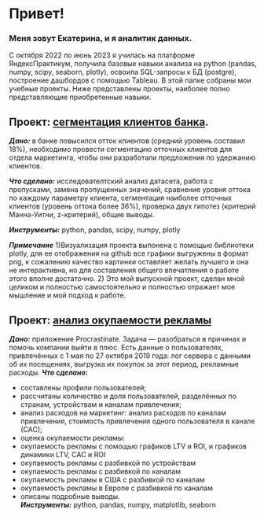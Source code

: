 # Привет!
### Меня зовут Екатерина, и я аналитик данных.
С октября 2022 по июнь 2023 я училась на платформе ЯндексПрактикум, получила базовые навыки анализа на python (pandas, numpy, scipy, seaborn, plotly), освоила SQL-запросы к БД (postgre), построение дашбордов с помощью Tableau. 
В этой папке собраны мои учебные проекты. Ниже представлены проекты, наиболее полно представляющие приобретенные навыки. 
## Проект: [cегментация клиентов банка](https://github.com/ekantip/my_study_projects/blob/main/segmentation%20png.ipynb).
___Дано:___ в банке повысился отток клиентов (средний уровень составил 18%), необходимо провести сегментацию отточных клиентов для отдела маркетинга, чтобы они разработали предложения по удержанию клиентов.

___Что сделано:___ исследователтский анализ датасета, работа с пропусками, замена пропущенных значений, сравнение уровня оттока по каждому параметру клиента, сегментация наиболее отточных клиентов (уровень оттока более 36%), проверка двух гипотез (критерий Манна-Уитни, z-критерий), общие выводы. 

___Инструменты:___ python, pandas, scipy, numpy, plotly

___Примечание___ 1)Визуализация проекта выпонена с помощью библиотеки plotly, для ее отображения на github все графики выгружены в формат png, к сожалению качество картинки оставляет желать лучшего и она не интерактивна, но для составления общего впечатления о  работе этого вполне достаточно. 2) Это мой выпускной проект, сделан мной целиком и полностью самостоятельно и полностью отражает мое мышление и мой подход к работе. 

## Проект: [анализ окупаемости рекламы](https://github.com/ekantip/my_study_projects/blob/main/analysis%20of%20marketing%20indicators.ipynb)
___Дано:___ приложение Procrastinate. Задача — разобраться в причинах и помочь компании выйти в плюс.
Есть данные о пользователях, привлечённых с 1 мая по 27 октября 2019 года: лог сервера с данными об их посещениях,
выгрузка их покупок за этот период, рекламные расходы. 
___Что сделано:___ 
- составлены профили пользователей;
- рассчитаны количество и доля пользователей, разделённых по странам, устройствам и каналам привлечения;
- анализ расходов на маркетинг: анализ расходов по каналам привлечения, стоимость привлечения одного пользователя в канале (САС);
- оценка окупаемости рекламы:
 - окупаемость рекламы c помощью графиков LTV и ROI, и графиков динамики LTV, CAC и ROI
 - окупаемость рекламы с разбивкой по устройствам
 - окупаемость рекламы с разбивкой по каналам
 - окупаемость рекламы в США с разбивкой по каналам
 - окупаемость рекламы в Европе с разбивкой по каналам
- описаны подробные выводы.  
___Инструменты:___ python, pandas, numpy, matplotlib, seaborn
